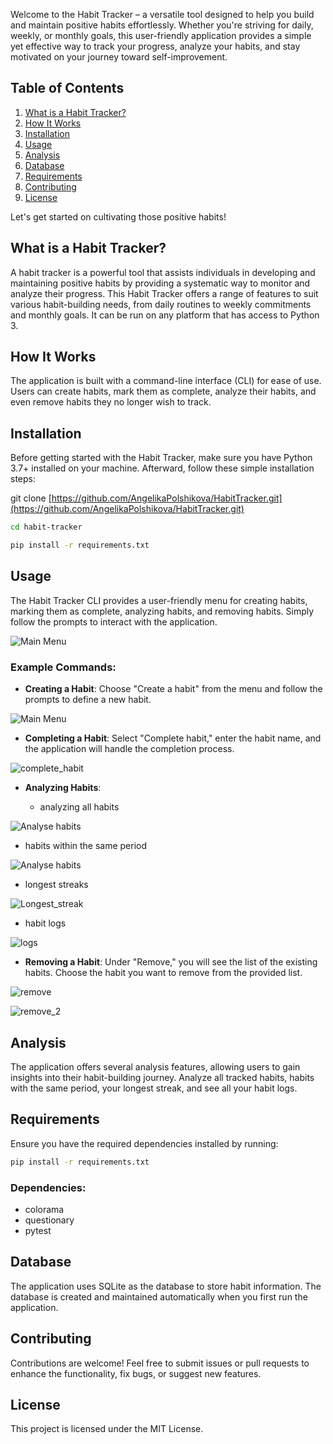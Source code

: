 Welcome to the Habit Tracker – a versatile tool designed to help you build and maintain positive habits effortlessly. Whether you're striving for daily, weekly, or monthly goals, this user-friendly application provides a simple yet effective way to track your progress, analyze your habits, and stay motivated on your journey toward self-improvement.

## Table of Contents
1. [What is a Habit Tracker?](#what-is-a-habit-tracker)
2. [How It Works](#how-it-works)
3. [Installation](#installation)
4. [Usage](#usage)
5. [Analysis](#analysis)
6. [Database](#database)
7. [Requirements](#requirements)
8. [Contributing](#contributing)
9. [License](#license)

Let's get started on cultivating those positive habits!

## What is a Habit Tracker?
A habit tracker is a powerful tool that assists individuals in developing and maintaining positive habits by providing a systematic way to monitor and analyze their progress. This Habit Tracker offers a range of features to suit various habit-building needs, from daily routines to weekly commitments and monthly goals. It can be run on any platform that has access to Python 3.

## How It Works
The application is built with a command-line interface (CLI) for ease of use. Users can create habits, mark them as complete, analyze their habits, and even remove habits they no longer wish to track.

## Installation
Before getting started with the Habit Tracker, make sure you have Python 3.7+ installed on your machine. 
Afterward, follow these simple installation steps:

git clone [https://github.com/AngelikaPolshikova/HabitTracker.git](https://github.com/AngelikaPolshikova/HabitTracker.git)

```bash
cd habit-tracker
```

```bash
pip install -r requirements.txt
```

## Usage
The Habit Tracker CLI provides a user-friendly menu for creating habits, marking them as complete, analyzing habits, and removing habits. Simply follow the prompts to interact with the application.

 ![Main Menu](https://github.com/AngelikaPolshikova/HabitTracker/blob/main/img/Main_menu.png)

### Example Commands:
- **Creating a Habit**: Choose "Create a habit" from the menu and follow the prompts to define a new habit.
  
 ![Main Menu](https://github.com/AngelikaPolshikova/HabitTracker/blob/main/img/create_habit.png)

- **Completing a Habit**: Select "Complete habit," enter the habit name, and the application will handle the completion process.
  
![complete_habit](https://github.com/AngelikaPolshikova/HabitTracker/blob/main/img/Completed_habit.png)
  
- **Analyzing Habits**:
  
  * analyzing all habits
  
![Analyse habits](https://github.com/AngelikaPolshikova/HabitTracker/blob/main/img/analyse_habits.png)

  * habits within the same period
    
 ![Analyse habits](https://github.com/AngelikaPolshikova/HabitTracker/blob/main/img/analyze_all.png)
 
  * longest streaks
    
 ![Longest_streak](https://github.com/AngelikaPolshikova/HabitTracker/blob/main/img/longest_all_streak.png)     
 
  * habit logs
    
 ![logs](https://github.com/AngelikaPolshikova/HabitTracker/blob/main/img/check_logs.png)
      
- **Removing a Habit**: Under "Remove," you will see the list of the existing habits. Choose the habit you want to remove from the provided list.

![remove](https://github.com/AngelikaPolshikova/HabitTracker/blob/main/img/remove.png)


![remove_2](https://github.com/AngelikaPolshikova/HabitTracker/blob/main/img/remove_2.png)

## Analysis
The application offers several analysis features, allowing users to gain insights into their habit-building journey. Analyze all tracked habits, habits with the same period, your longest streak, and see all your habit logs.

## Requirements
Ensure you have the required dependencies installed by running:

```bash
pip install -r requirements.txt
```
### Dependencies:
- colorama
- questionary
- pytest

## Database
The application uses SQLite as the database to store habit information. The database is created and maintained automatically when you first run the application.

## Contributing
Contributions are welcome! Feel free to submit issues or pull requests to enhance the functionality, fix bugs, or suggest new features.

## License
This project is licensed under the MIT License.


